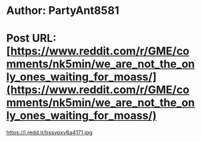 # Author: PartyAnt8581
# Post URL: [https://www.reddit.com/r/GME/comments/nk5min/we_are_not_the_only_ones_waiting_for_moass/](https://www.reddit.com/r/GME/comments/nk5min/we_are_not_the_only_ones_waiting_for_moass/)


https://i.redd.it/bssvpxv6a4171.jpg